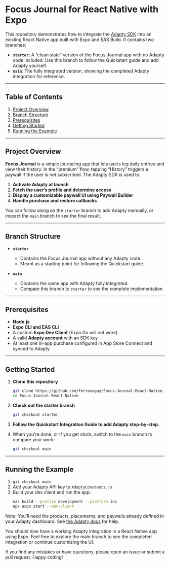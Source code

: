 # Focus Journal for React Native with Expo

This repository demonstrates how to integrate the [Adapty SDK](https://adapty.io) into an existing React Native app built with Expo and EAS Build. It contains two branches:

- **`starter`**: A “clean slate” version of the Focus Journal app with no Adapty code included. Use this branch to follow the Quickstart guide and add Adapty yourself.
- **`main`**: The fully integrated version, showing the completed Adapty integration for reference.

---

## Table of Contents

1. [Project Overview](#project-overview)  
2. [Branch Structure](#branch-structure)  
3. [Prerequisites](#prerequisites)  
4. [Getting Started](#getting-started)  
5. [Running the Example](#running-the-example)  

---

## Project Overview

**Focus Journal** is a simple journaling app that lets users log daily entries and view their history. In the “premium” flow, tapping “History” triggers a paywall if the user is not subscribed. The Adapty SDK is used to:

1. **Activate Adapty at launch**  
2. **Fetch the user’s profile and determine access**  
3. **Display a customizable paywall UI using Paywall Builder**  
4. **Handle purchase and restore callbacks**  

You can follow along on the `starter` branch to add Adapty manually, or inspect the `main` branch to see the final result.

---

## Branch Structure

- **`starter`**  
  - Contains the Focus Journal app without any Adapty code.  
  - Meant as a starting point for following the Quickstart guide.  

- **`main`**  
  - Contains the same app with Adapty fully integrated.  
  - Compare this branch to `starter` to see the complete implementation.  

---

## Prerequisites

- **Node.js**  
- **Expo CLI and EAS CLI**  
- A custom **Expo Dev Client** (Expo Go will not work)  
- A valid **Adapty account** with an SDK key  
- At least one in-app purchase configured in App Store Connect and synced to Adapty  

---

## Getting Started

1. **Clone this repository**  
   ```bash
   git clone https://github.com/ferrousguy/Focus-Journal-React-Native.git
   cd Focus-Journal-React-Native
   ```

2. **Check out the starter branch**  
   ```bash
   git checkout starter
   ```

3. **Follow the Quickstart Integration Guide to add Adapty step-by-step.**

4. When you're done, or if you get stuck, switch to the `main` branch to compare your work:  
   ```bash
   git checkout main
   ```

---

## Running the Example

1. `git checkout main`  
2. Add your Adapty API key to `AdaptyConstants.js`  
3. Build your dev client and run the app:  
   ```bash
   eas build --profile development --platform ios
   npx expo start --dev-client
   ```

Note: You’ll need the products, placements, and paywalls already defined in your Adapty dashboard. See [the Adapty docs](https://adapty.io/docs/) for help.

You should now have a working Adapty integration in a React Native app using Expo. Feel free to explore the main branch to see the completed integration or continue customizing the UI.

If you find any mistakes or have questions, please open an issue or submit a pull request. Happy coding!
